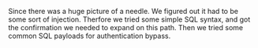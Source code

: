 Since there was a huge picture of a needle. We figured out it had to be some sort of injection.
Therfore we tried some simple SQL syntax, and got the confirmation we needed to expand on this path.
Then we tried some common SQL payloads for authentication bypass.
